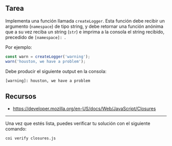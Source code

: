 ## Tarea

Implementa una función llamada `createLogger`. Esta función debe recibir un
argumento (`namespace`) de tipo string, y debe retornar una función anónima que
a su vez reciba un string (`str`) e imprima a la consola el string recibido,
precedido de `[namespace]: `.

Por ejemplo:

```js
const warn = createLogger('warning');
warn('houston, we have a problem');
```

Debe producir el siguiente output en la consola:

```
[warning]: houston, we have a problem
```

## Recursos

* https://developer.mozilla.org/en-US/docs/Web/JavaScript/Closures

***

Una vez que estés lista, puedes verificar tu solución con el siguiente comando:

`coi verify closures.js`
